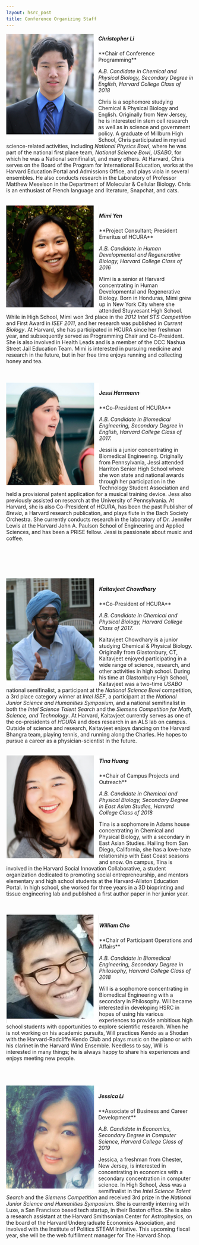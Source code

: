 ```yaml
---
layout: hsrc_post
title: Conference Organizing Staff
---
```


<img src="/hsrc/images/chris7.png" align="left" style="width: 248px;"/>
<h5>Christopher Li</h5>
**Chair of Conference Programming**

*A.B. Candidate in Chemical and Physical Biology, Secondary Degree in English, Harvard College Class of 2018*

Chris is a sophomore studying Chemical & Physical Biology and English. Originally from New Jersey, he is interested in stem cell research as well as in science and government policy. A graduate of Millburn High School, Chris participated in myriad science-related activities, including *National Physics Bowl*, where he was part of the national first place team, *National Science Bowl*, *USABO*, for which he was a National semifinalist, and many others. At Harvard, Chris serves on the Board of the Program for International Education, works at the Harvard Education Portal and Admissions Office, and plays viola in several ensembles. He also conducts research in the Laboratory of Professor Matthew Meselson in the Department of Molecular & Cellular Biology. Chris is an enthusiast of French language and literature, Snapchat, and cats.

<br>

<img src="/hsrc/images/mimi7.png" align="left" style="width: 250px;"/>
<h5>Mimi Yen</h5>
**Project Consultant; President Emeritus of HCURA**

*A.B. Candidate in Human Developmental and Regenerative Biology, Harvard College Class of 2016*

Mimi is a senior at Harvard concentrating in Human Developmental and Regenerative Biology. Born in Honduras, Mimi grew up in New York City where she attended Stuyvesant High School. While in High School, Mimi won 3rd place in the *2012 Intel STS Competition* and First Award in *ISEF 2011*, and her research was published in *Current Biology*. At Harvard, she has participated in HCURA since her freshman year, and subsequently served as Programming Chair and Co-President. She is also involved in Health Leads and is a member of the CCC Nashua Street Jail Education Team. Mimi is interested in pursuing medicine and research in the future, but in her free time enjoys running and collecting honey and tea.

<br>
<br>

<img src="/hsrc/images/jessi7.png" align="left" style="width: 250px;"/>
<h5>Jessi Herrmann</h5>
**Co-President of HCURA**

*A.B. Candidate in Biomedical Engineering, Secondary Degree in English, Harvard College Class of 2017.*

Jessi is a junior concentrating in Biomedical Engineering. Originally from Pennsylvania, Jessi attended Harriton Senior High School where she won state and national awards through her participation in the Technology Student Association and held a provisional patent application for a musical training device. Jess also previously assisted on research at the University of Pennsylvania. At Harvard, she is also Co-President of HCURA, has been the past Publisher of *Brevia*, a Harvard research publication, and plays flute in the Bach Society Orchestra. She currently conducts research in the laboratory of Dr. Jennifer Lewis at the Harvard John A. Paulson School of Engineering and Applied Sciences, and has been a PRISE fellow. Jessi is passionate about music and coffee.

<br>
<br>
<br>
<br>
<br>

<img src="/hsrc/images/kait7.png" align="left" style="width: 250px;"/>
<h5>Kaitavjeet Chowdhary</h5>
**Co-President of HCURA**

*A.B. Candidate in Chemical and Physical Biology, Harvard College Class of 2017.*

Kaitavjeet Chowdhary is a junior studying Chemical & Physical Biology. Originally from Glastonbury, CT, Kaitavjeet enjoyed participating in a wide range of science, research, and other activities in high school. During his time at Glastonbury High School, Kaitavjeet was a two-time *USABO* national semifinalist, a participant at the *National Science Bowl* competition, a 3rd place category winner at *Intel ISEF*, a participant at the *National Junior Science and Humanities Symposium*, and a national semifinalist in both the *Intel Science Talent Search* and the *Siemens Competition for Math, Science, and Technology*. At Harvard, Kaitavjeet currently serves as one of the co-presidents of *HCURA* and does research in an ALS lab on campus. Outside of science and research, Kaitavjeet enjoys dancing on the Harvard Bhangra team, playing tennis, and running along the Charles. He hopes to pursue a career as a physician-scientist in the future.  
<br>

<img src="/hsrc/images/tina2.png" align="left" style="width: 250px;"/>
<h5>Tina Huang</h5>
**Chair of Campus Projects and Outreach**

*A.B. Candidate in Chemical and Physical Biology, Secondary Degree in East Asian Studies, Harvard College Class of 2018*

Tina is a sophomore in Adams house concentrating in Chemical and Physical Biology, with a secondary in East Asian Studies.  Hailing from San Diego, California, she has a love-hate relationship with East Coast seasons and snow.  On campus, Tina is involved in the Harvard Social Innovation Collaborative, a student organization dedicated to promoting social entrepreneurship, and mentors elementary and high school students at the Harvard-Allston Education Portal.  In high school, she worked for three years in a 3D bioprinting and tissue engineering lab and published a first author paper in her junior year.

<br>

<br>


<img src="/hsrc/images/will7.png" align="left" style="width: 250px;"/>
<h5>William Cho</h5>
**Chair of Participant Operations and Affairs**

*A.B. Candidate in Biomedical Engineering, Secondary Degree in Philosophy, Harvard College Class of 2018*

Will is a sophomore concentrating in Biomedical Engineering with a secondary in Philosophy. Will became interested in developing HSRC in hopes of using his various experiences to provide ambitious high school students with opportunities to explore scientific research. When he is not working on his academic pursuits, Will practices Kendo as a Shodan with the Harvard-Radcliffe Kendo Club and plays music on the piano or with his clarinet in the Harvard Wind Ensemble. Needless to say, Will is interested in many things; he is always happy to share his experiences and enjoys meeting new people.

<br>
<br>
<br>


<img src="/hsrc/images/jess7.png" align="left" style="width: 248px;"/>
<h5>Jessica Li</h5>
**Associate of Business and Career Development**

*A.B. Candidate in Economics, Secondary Degree in Computer Science, Harvard College Class of 2019*

Jessica, a freshman from Chester, New Jersey, is interested in concentrating in economics with a secondary concentration in computer science. In High School, Jess was a semifinalist in the *Intel Science Talent Search* and the *Siemens Competition* and received 3rd prize in the *National Junior Science and Humanities Symposium*. She is currently interning with Luxe, a San Francisco based tech startup, in their Boston office. She is also a research assistant at the Harvard Smithsonian Center for Astrophysics, on the board of the Harvard Undergraduate Economics Association, and involved with the Institute of Politics STEAM Initiative. This upcoming fiscal year, she will be the web fulfillment manager for The Harvard Shop.
